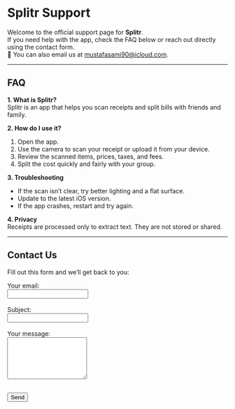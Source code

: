 # Splitr Support

Welcome to the official support page for **Splitr**.  
If you need help with the app, check the FAQ below or reach out directly using the contact form.  
📧 You can also email us at [mustafasami90@icloud.com](mailto:mustafasami90@icloud.com).

---

## FAQ

**1. What is Splitr?**  
Splitr is an app that helps you scan receipts and split bills with friends and family.

**2. How do I use it?**  
1. Open the app.  
2. Use the camera to scan your receipt or upload it from your device.  
3. Review the scanned items, prices, taxes, and fees.  
4. Split the cost quickly and fairly with your group.  

**3. Troubleshooting**  
- If the scan isn’t clear, try better lighting and a flat surface.  
- Update to the latest iOS version.  
- If the app crashes, restart and try again.  

**4. Privacy**  
Receipts are processed only to extract text. They are not stored or shared.

---

## Contact Us

Fill out this form and we’ll get back to you:

<form action="https://formspree.io/f/meolvroe" method="POST">
  <label>
    Your email:<br>
    <input type="email" name="email" required>
  </label><br><br>

  <label>
    Subject:<br>
    <input type="text" name="subject" required>
  </label><br><br>

  <label>
    Your message:<br>
    <textarea name="message" rows="6" required></textarea>
  </label><br><br>

  <button type="submit">Send</button>
</form>
